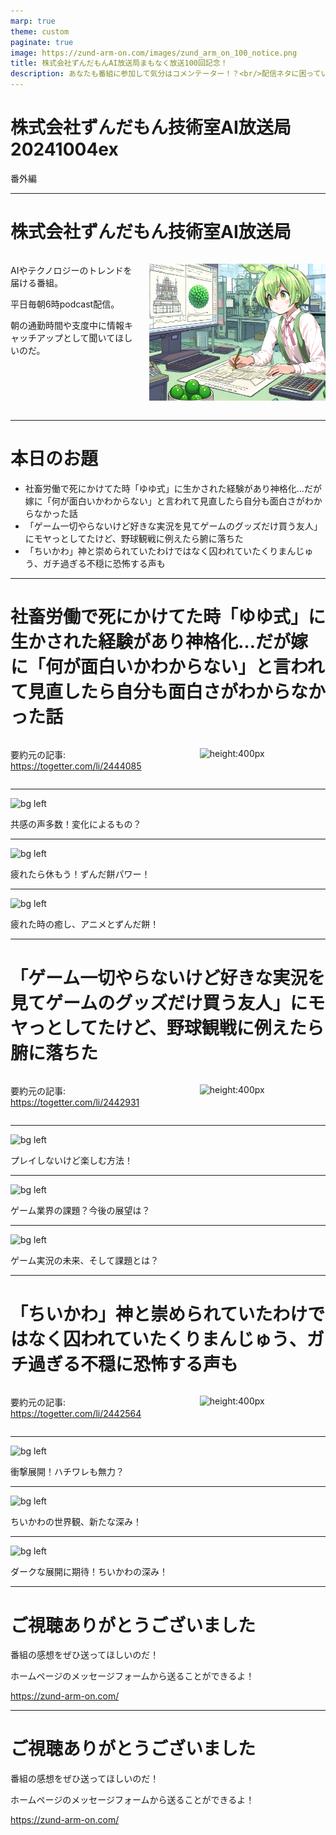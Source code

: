 ```yaml
---
marp: true
theme: custom
paginate: true
image: https://zund-arm-on.com/images/zund_arm_on_100_notice.png
title: 株式会社ずんだもんAI放送局まもなく放送100回記念！
description: あなたも番組に参加して気分はコメンテーター！？<br/>配信ネタに困っているVTuberさんもネタを提供してくれてコメントするだけで良い最終兵器として大助かり！<br/>Webブラウザだけでずんだもんとの会話を、マイクやテキスト入力、音声合成を用いて楽しめます。
---
```


<!-- _class: title -->

# 株式会社ずんだもん技術室AI放送局 20241004ex

番外編

---

#  株式会社ずんだもん技術室AI放送局

<div class="columns">
<div style="flex: 5;">

AIやテクノロジーのトレンドを届ける番組。

平日毎朝6時podcast配信。

朝の通勤時間や支度中に情報キャッチアップとして聞いてほしいのだ。

</div>
<div style="flex: 7;">

![height:500px](/images/zundarmon_titlebar2.jpg)

</div>
</div>

---

# 本日のお題

- 社畜労働で死にかけてた時「ゆゆ式」に生かされた経験があり神格化…だが嫁に「何が面白いかわからない」と言われて見直したら自分も面白さがわからなかった話
- 「ゲーム一切やらないけど好きな実況を見てゲームのグッズだけ買う友人」にモヤっとしてたけど、野球観戦に例えたら腑に落ちた
- 「ちいかわ」神と崇められていたわけではなく囚われていたくりまんじゅう、ガチ過ぎる不穏に恐怖する声も

---

# 社畜労働で死にかけてた時「ゆゆ式」に生かされた経験があり神格化…だが嫁に「何が面白いかわからない」と言われて見直したら自分も面白さがわからなかった話

<div class="columns">
<div style="flex: 7;">

要約元の記事: https://togetter.com/li/2444085

</div>
<div style="flex: 5;">

![height:400px](/slides/20241004ex/images/3.jpg)

</div>
</div>

---

![bg left](/slides/20241004ex/images/4.jpg)

共感の声多数！変化によるもの？

---

![bg left](/slides/20241004ex/images/5.jpg)

疲れたら休もう！ずんだ餅パワー！

---

![bg left](/slides/20241004ex/images/6.jpg)

疲れた時の癒し、アニメとずんだ餅！

---

# 「ゲーム一切やらないけど好きな実況を見てゲームのグッズだけ買う友人」にモヤっとしてたけど、野球観戦に例えたら腑に落ちた

<div class="columns">
<div style="flex: 7;">

要約元の記事: https://togetter.com/li/2442931

</div>
<div style="flex: 5;">

![height:400px](/slides/20241004ex/images/7.jpg)

</div>
</div>

---

![bg left](/slides/20241004ex/images/8.jpg)

プレイしないけど楽しむ方法！

---

![bg left](/slides/20241004ex/images/9.jpg)

ゲーム業界の課題？今後の展望は？

---

![bg left](/slides/20241004ex/images/10.jpg)

ゲーム実況の未来、そして課題とは？

---

# 「ちいかわ」神と崇められていたわけではなく囚われていたくりまんじゅう、ガチ過ぎる不穏に恐怖する声も

<div class="columns">
<div style="flex: 7;">

要約元の記事: https://togetter.com/li/2442564

</div>
<div style="flex: 5;">

![height:400px](/slides/20241004ex/images/11.jpg)

</div>
</div>

---

![bg left](/slides/20241004ex/images/12.jpg)

衝撃展開！ハチワレも無力？

---

![bg left](/slides/20241004ex/images/13.jpg)

ちいかわの世界観、新たな深み！

---

![bg left](/slides/20241004ex/images/14.jpg)

ダークな展開に期待！ちいかわの深み！

---

<!-- _class: end -->

# ご視聴ありがとうございました

番組の感想をぜひ送ってほしいのだ！

ホームページのメッセージフォームから送ることができるよ！

https://zund-arm-on.com/

---

<!-- _class: end -->

# ご視聴ありがとうございました

番組の感想をぜひ送ってほしいのだ！

ホームページのメッセージフォームから送ることができるよ！

https://zund-arm-on.com/

